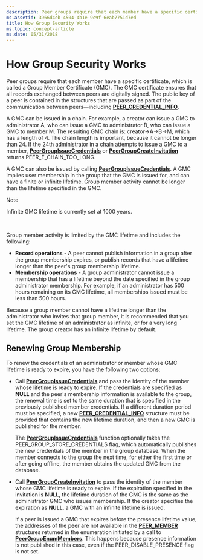 ```yaml
---
description: Peer groups require that each member have a specific certificate, which is called a Group Member Certificate (GMC).
ms.assetid: 3966d4eb-4504-4b1e-9c9f-6eab7751d7ed
title: How Group Security Works
ms.topic: concept-article
ms.date: 05/31/2018
---
```


# How Group Security Works

Peer groups require that each member have a specific certificate, which is called a Group Member Certificate (GMC). The GMC certificate ensures that all records exchanged between peers are digitally signed. The public key of a peer is contained in the structures that are passed as part of the communication between peers—including [**PEER\_CREDENTIAL\_INFO**](/windows/desktop/api/P2P/ns-p2p-peer_credential_info).

A GMC can be issued in a chain. For example, a creator can issue a GMC to administrator A, who can issue a GMC to administrator B, who can issue a GMC to member M. The resulting GMC chain is: creator->A->B->M, which has a length of 4. The chain length is important, because it cannot be longer than 24. If the 24th administrator in a chain attempts to issue a GMC to a member, [**PeerGroupIssueCredentials**](/windows/desktop/api/P2P/nf-p2p-peergroupissuecredentials) or [**PeerGroupCreateInvitation**](/windows/desktop/api/P2P/nf-p2p-peergroupcreateinvitation) returns PEER\_E\_CHAIN\_TOO\_LONG.

A GMC can also be issued by calling [**PeerGroupIssueCredentials**](/windows/desktop/api/P2P/nf-p2p-peergroupissuecredentials). A GMC implies user membership in the group that the GMC is issued for, and can have a finite or infinite lifetime. Group member activity cannot be longer than the lifetime specified in the GMC.

> [!Note]  
> Infinite GMC lifetime is currently set at 1000 years.

 

Group member activity is limited by the GMC lifetime and includes the following:

-   **Record operations** - A peer cannot publish information in a group after the group membership expires, or publish records that have a lifetime longer than the peer's group membership lifetime.
-   **Membership operations** - A group administrator cannot issue a membership that has a lifetime beyond the date specified in the group administrator membership. For example, if an administrator has 500 hours remaining on its GMC lifetime, all memberships issued must be less than 500 hours.

Because a group member cannot have a lifetime longer than the administrator who invites that group member, it is recommended that you set the GMC lifetime of an administrator as infinite, or for a very long lifetime. The group creator has an infinite lifetime by default.

## Renewing Group Membership

To renew the credentials of an administrator or member whose GMC lifetime is ready to expire, you have the following two options:

-   Call [**PeerGroupIssueCredentials**](/windows/desktop/api/P2P/nf-p2p-peergroupissuecredentials) and pass the identity of the member whose lifetime is ready to expire. If the credentials are specified as **NULL** and the peer's membership information is available to the group, the renewal time is set to the same duration that is specified in the previously published member credentials. If a different duration period must be specified, a new [**PEER\_CREDENTIAL\_INFO**](/windows/desktop/api/P2P/ns-p2p-peer_credential_info) structure must be provided that contains the new lifetime duration, and then a new GMC is published for the member.

    The [**PeerGroupIssueCredentials**](/windows/desktop/api/P2P/nf-p2p-peergroupissuecredentials) function optionally takes the PEER\_GROUP\_STORE\_CREDENTIALS flag, which automatically publishes the new credentials of the member in the group database. When the member connects to the group the next time, for either the first time or after going offline, the member obtains the updated GMC from the database.

-   Call [**PeerGroupCreateInvitation**](/windows/desktop/api/P2P/nf-p2p-peergroupcreateinvitation) to pass the identity of the member whose GMC lifetime is ready to expire. If the expiration specified in the invitation is **NULL**, the lifetime duration of the GMC is the same as the administrator GMC who issues membership. If the creator specifies the expiration as **NULL**, a GMC with an infinite lifetime is issued.

    If a peer is issued a GMC that expires before the presence lifetime value, the addresses of the peer are not available in the [**PEER\_MEMBER**](/windows/desktop/api/P2P/ns-p2p-peer_member) structures returned in the enumeration initiated by a call to [**PeerGroupEnumMembers**](/windows/desktop/api/P2P/nf-p2p-peergroupenummembers). This happens because presence information is not published in this case, even if the PEER\_DISABLE\_PRESENCE flag is not set.

 

 



